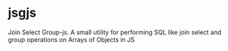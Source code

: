 # jsgjs
Join Select Group-js. A small utility for performing SQL like join select and group operations on Arrays of Objects in JS
